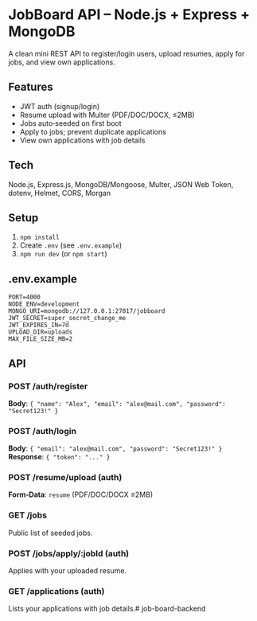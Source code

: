 # JobBoard API – Node.js + Express + MongoDB

A clean mini REST API to register/login users, upload resumes, apply for jobs, and view own applications.

## Features
- JWT auth (signup/login)
- Resume upload with Multer (PDF/DOC/DOCX, ≤2MB)
- Jobs auto‑seeded on first boot
- Apply to jobs; prevent duplicate applications
- View own applications with job details

## Tech
Node.js, Express.js, MongoDB/Mongoose, Multer, JSON Web Token, dotenv, Helmet, CORS, Morgan

## Setup
1. `npm install`
2. Create `.env` (see `.env.example`)
3. `npm run dev` (or `npm start`)

## .env.example
```env
PORT=4000
NODE_ENV=development
MONGO_URI=mongodb://127.0.0.1:27017/jobboard
JWT_SECRET=super_secret_change_me
JWT_EXPIRES_IN=7d
UPLOAD_DIR=uploads
MAX_FILE_SIZE_MB=2
```

## API
### POST /auth/register
**Body**: `{ "name": "Alex", "email": "alex@mail.com", "password": "Secret123!" }`

### POST /auth/login
**Body**: `{ "email": "alex@mail.com", "password": "Secret123!" }`
**Response**: `{ "token": "..." }`

### POST /resume/upload (auth)
**Form‑Data**: `resume` (PDF/DOC/DOCX ≤2MB)

### GET /jobs
Public list of seeded jobs.

### POST /jobs/apply/:jobId (auth)
Applies with your uploaded resume.

### GET /applications (auth)
Lists your applications with job details.#   j o b - b o a r d - b a c k e n d  
 